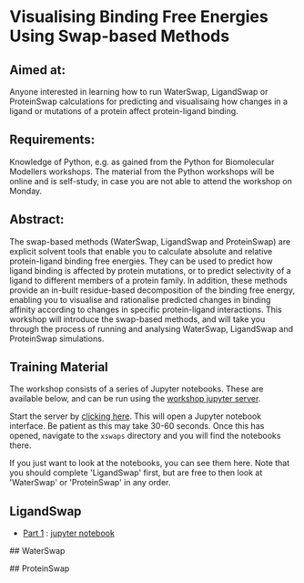 # Visualising Binding Free Energies Using Swap-based Methods

## Aimed at: 
Anyone interested in learning how to run WaterSwap, LigandSwap or ProteinSwap 
calculations for predicting and visualisaing how changes in a ligand or mutations 
of a protein affect protein-ligand binding.

## Requirements: 
Knowledge of Python, e.g. as gained from the 
Python for Biomolecular Modellers workshops. The material from the Python 
workshops will be online and is self-study, in case you are not able to 
attend the workshop on Monday.

## Abstract: 
The swap-based methods (WaterSwap, LigandSwap and ProteinSwap) are explicit 
solvent tools that enable you to calculate absolute and relative 
protein-ligand binding free energies. They can be used to predict how 
ligand binding is affected by protein mutations, or to predict selectivity 
of a ligand to different members of a protein family. In addition, these methods 
provide an in-built residue-based decomposition of the binding free energy, 
enabling you to visualise and rationalise predicted changes in binding 
affinity according to changes in specific protein-ligand interactions. 
This workshop will introduce the swap-based methods, and will take you 
through the process of running and analysing WaterSwap, LigandSwap 
and ProteinSwap simulations.

## Training Material

The workshop consists of a series of Jupyter notebooks. These are available
below, and can be run using the 
[workshop jupyter server](https://workshop.biosimspace.org/hub/tmplogin).

Start the server by [clicking here](https://workshop.biosimspace.org/hub/tmplogin).
This will open a Jupyter notebook interface. Be patient as this may take 30-60 seconds.
Once this has opened, navigate to the `xswaps` directory and you will find the
notebooks there.

If you just want to look at the notebooks, you can see them here. Note that
you should complete 'LigandSwap' first, but are free to then look at 
'WaterSwap' or 'ProteinSwap' in any order.

## LigandSwap

* [Part 1](part1.html) : [jupyter notebook](part1.ipynb)

## WaterSwap


## ProteinSwap
